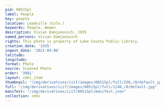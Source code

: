 ```yaml
---
pid: 00515pl
label: People
key: people
location: Leadville (Colo.)
keywords: People, Women
description: Vivian Damjanovich, 1935
named_persons: Vivian Damjanovich
rights: This photo is property of Lake County Public Library.
creation_date: '1935'
ingest_date: '2021-04-06'
latitude: 
longitude: 
format: Photo
source: Scanned Photo
order: '3081'
layout: cmhc_item
thumbnail: "/img/derivatives/iiif/images/00515pl/full/250,/0/default.jpg"
full: "/img/derivatives/iiif/images/00515pl/full/1140,/0/default.jpg"
manifest: "/img/derivatives/iiif/00515pl/manifest.json"
collection: cmhc
---
```

